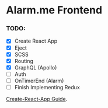 # Alarm.me Frontend

### TODO:
- [x] Create React App
- [x] Eject
- [x] SCSS
- [x] Routing
- [x] GraphQL (Apollo)
- [ ] Auth
- [ ] OnTimerEnd (Alarm)
- [ ] Finish Implementing Redux

[Create-React-App Guide](https://github.com/facebookincubator/create-react-app/blob/master/packages/react-scripts/template/README.md).
